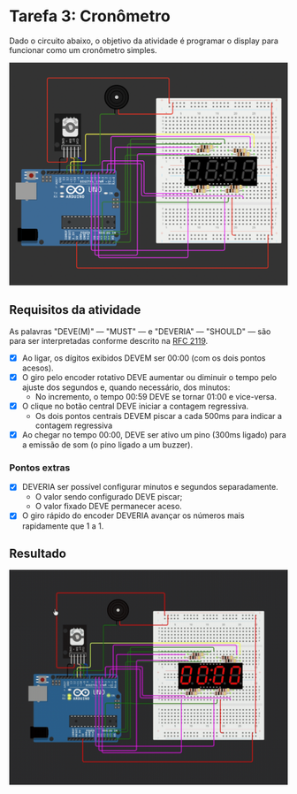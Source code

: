 # Tarefa 3: Cronômetro

Dado o circuito abaixo, o objetivo da atividade é programar o display para funcionar
como um cronômetro simples.

<img src="./.github/placa-no-simulador.png" alt="Componentes montados no simulador Wokwi" />

## Requisitos da atividade
As palavras "DEVE(M)" — "MUST" — e "DEVERIA" — "SHOULD" — são para ser interpretadas
conforme descrito na [RFC 2119].

- [x] Ao ligar, os dígitos exibidos DEVEM ser 00:00 (com os dois pontos acesos).
- [x] O giro pelo encoder rotativo DEVE aumentar ou diminuir o tempo pelo ajuste dos segundos e,
      quando necessário, dos minutos:
  - No incremento, o tempo 00:59 DEVE se tornar 01:00 e vice-versa.
- [x] O clique no botão central DEVE iniciar a contagem regressiva.
  - Os dois pontos centrais DEVEM piscar a cada 500ms para indicar a contagem regressiva
- [x] Ao chegar no tempo 00:00, DEVE ser ativo um pino (300ms ligado) para a emissão
      de som (o pino ligado a um buzzer).

### Pontos extras
- [x] DEVERIA ser possível configurar minutos e segundos separadamente.
  - O valor sendo configurado DEVE piscar;
  - O valor fixado DEVE permanecer aceso.
- [x] O giro rápido do encoder DEVERIA avançar os números mais rapidamente que 1 a 1.

[RFC 2119]: https://datatracker.ietf.org/doc/html/rfc2119

## Resultado

<img src="./.github/exemplo-simulacao.gif" alt="GIF da simulação rodando no Wokwi" />
